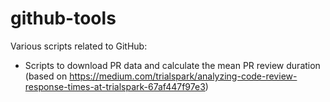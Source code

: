# github-tools

Various scripts related to GitHub:

- Scripts to download PR data and calculate the mean PR review duration (based on <https://medium.com/trialspark/analyzing-code-review-response-times-at-trialspark-67af447f97e3>)

